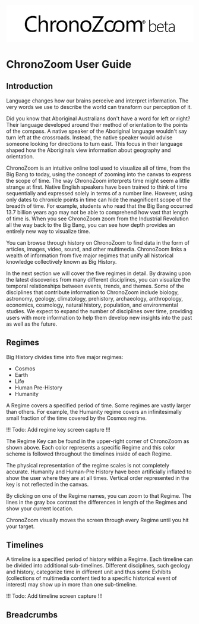 ![](images/CZ_beta_logo.png)

# ChronoZoom User Guide #

## Introduction ##

Language changes how our brains perceive and interpret information. The very words we use to describe the world can transform our perception of it.

Did you know that Aboriginal Australians don't have a word for left or right? Their language developed around their method of orientation to the points of the compass. A native speaker of the Aboriginal language wouldn't say turn left at the crossroads. Instead, the native speaker would advise someone looking for directions to turn east. This focus in their language shaped how the Aboriginals view information about geography and orientation.

ChronoZoom is an intuitive online tool used to visualize all of time, from the Big Bang to today, using the concept of zooming into the canvas to express the scope of time. The way ChronoZoom interprets time might seem a little strange at first. Native English speakers have been trained to think of time sequentially and expressed solely in terms of a number line. However, using only dates to chronicle points in time can hide the magnificent scope of the breadth of time. For example, students who read that the Big Bang occurred 13.7 billion years ago may not be able to comprehend how vast that length of time is. When you see ChronoZoom zoom from the Industrial Revolution all the way back to the Big Bang, you can see how depth provides an entirely new way to visualize time.

You can browse through history on ChronoZoom to find data in the form of articles, images, video, sound, and other multimedia. ChronoZoom links a wealth of information from five major regimes that unify all historical knowledge collectively known as Big History.

In the next section we will cover the five regimes in detail. By drawing upon the latest discoveries from many different disciplines, you can visualize the temporal relationships between events, trends, and themes. Some of the disciplines that contribute information to ChronoZoom include biology, astronomy, geology, climatology, prehistory, archaeology, anthropology, economics, cosmology, natural history, population, and environmental studies. We expect to expand the number of disciplines over time, providing users with more information to help them develop new insights into the past as well as the future.

## Regimes ##

Big History divides time into five major regimes:

- Cosmos
- Earth
- Life
- Human Pre-History
- Humanity

A Regime covers a specified period of time. Some regimes are vastly larger than others. For example, the Humanity regime covers an infinitesimally small fraction of the time covered by the Cosmos regime.

!!! Todo: Add regime key screen capture !!!

The Regime Key can be found in the upper-right corner of ChronoZoom as shown above. Each color represents a specific Regime and this color scheme is followed throughout the timelines inside of each Regime.

The physical representation of the regime scales is not completely accurate. Humanity and Human-Pre History have been artificially inflated to show the user where they are at all times. Vertical order represented in the key is not reflected in the canvas.

By clicking on one of the Regime names, you can zoom to that Regime. The lines in the gray box contrast the differences in length of the Regimes and show your current location.

ChronoZoom visually moves the screen through every Regime until you hit your target.

## Timelines ##

A timeline is a specified period of history within a Regime. Each timeline can be divided into additional sub-timelines. Different disciplines, such geology and history, categorize time in different unit and thus some Exhibits (collections of multimedia content tied to a specific historical event of interest) may show up in more than one sub-timeline.

!!! Todo: Add timeline screen capture !!!

## Breadcrumbs ##

